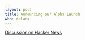 ```yaml
---
layout: post
title: Announcing our Alpha Launch
who: delano
---
```


[Discussion on Hacker News](https://news.ycombinator.com/item?id=3207489)

